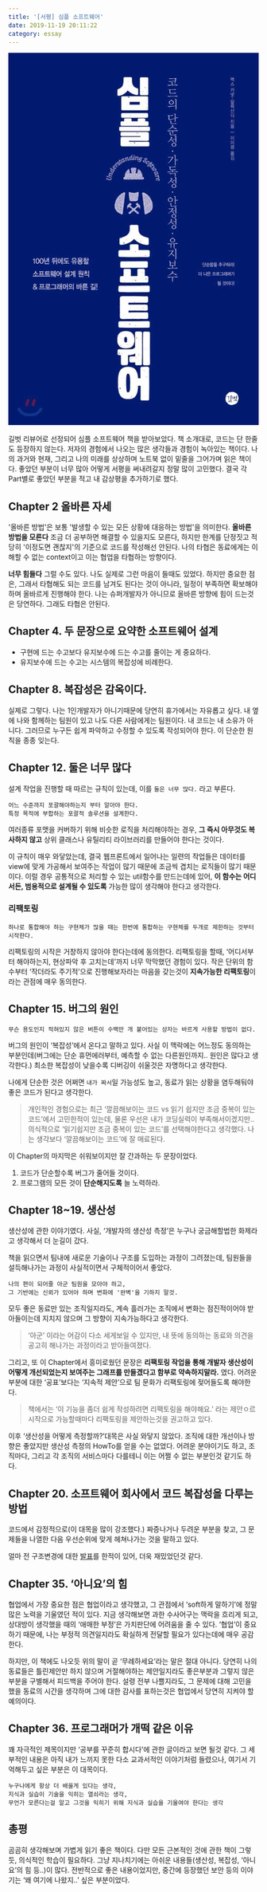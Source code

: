 ```yaml
---
title: '[서평] 심플 소프트웨어'
date: 2019-11-19 20:11:22
category: essay
---
```


![image-thumbnail](./images/simple_software.jpg)

길벗 리뷰어로 선정되어 심플 소프트웨어 책을 받아보았다. 책 소개대로, 코드는 단 한줄도 등장하지 않는다. 저자의 경험에서 나오는 많은 생각들과 경험이 녹아있는 책이다. 나의 과거와 현재, 그리고 나의 미래를 상상하며 노트북 없이 밑줄을 그어가며 읽은 책이다. 
좋았던 부분이 너무 많아 어떻게 서평을 써내려갈지 정말 많이 고민했다. 결국 각 Part별로 좋았던 부분을 적고 내 감상평을 추가하기로 했다. 

## Chapter 2 올바른 자세
'올바른 방법'은 보통 '발생할 수 있는 모든 상황에 대응하는 방법'을 의미한다.
**올바른 방법을 모른다**
조금 더 공부하면 해결할 수 있을지도 모른다, 하지만 한계를 단정짓고 적당히 '이정도면 괜찮지'의 기준으로 코드를 작성해선 안된다. 나의 타협은 동료에게는 이해할 수 없는 context이고 이는 협업을 타협하는 방향이다. 

**너무 힘들다**
그럴 수도 있다. 나도 실제로 그런 마음이 들때도 있었다. 하지만 중요한 점은, 그래서 타협해도 되는 코드를 남겨도 된다는 것이 아니라, 일정이 부족하면 확보해야하며 올바르게 진행해야 한다. 나는 슈퍼개발자가 아니므로 올바른 방향에 힘이 드는것은 당연하다. 그래도 타협은 안된다.

## Chapter 4. 두 문장으로 요약한 소프트웨어 설계
* 구현에 드는 수고보다 유지보수에 드는 수고를 줄이는 게 중요하다.
* 유지보수에 드는 수고는 시스템의 복잡성에 비례한다.

## Chapter 8. 복잡성은 감옥이다.
실제로 그렇다. 나는 1인개발자가 아니기때문에 당연히 휴가에서는 자유롭고 싶다. 내 옆에 나와 함께하는 팀원이 있고 나도 다른 사람에게는 팀원이다. 내 코드는 내 소유가 아니다. 그러므로 누구든 쉽게 파악하고 수정할 수 있도록 작성되어야 한다. 이 단순한 원칙을 종종 잊는다.

## Chapter 12. 둘은 너무 많다 
설계 작업을 진행할 때 따르는 규칙이 있는데, 이를 `둘은 너무 많다.` 라고 부른다. 
```
어느 수준까지 포괄해야하는지 부터 알아야 한다. 
특정 목적에 부합하는 포괄적 솔루션을 설계한다.
```
여러종류 포맷을 커버하기 위해 비슷한 로직을 처리해야하는 경우, **그 즉시 아무것도 복사하지 않고** 상위 클래스나 유틸리티 라이브러리를 만들어야 한다는 것이다. 

이 규칙이 매우 와닿았는데, 결국 웹프론트에서 일어나는 일련의 작업들은 데이터를 view에 맞게 가공해서 보여주는 작업이 많기 때문에 조금씩 겹치는 로직들이 많기 때문이다. 
이럴 경우 공통적으로 처리할 수 있는 util함수를 만드는데에 있어, **이 함수는 어디서든, 범용적으로 설계될 수 있도록** 가능한 많이 생각해야 한다고 생각한다. 

### 리팩토링 
```
하나로 통합해야 하는 구현체가 많을 때는 한번에 통합하는 구현체를 두개로 제한하는 것부터 시작한다. 
```
리팩토링의 시작은 거창하지 않아야 한다는데에 동의한다. 리팩토링을 할때, ‘어디서부터 해야하는지, 현상파악 후 고치는데’까지 너무 막막했던 경험이 있다. 작은  단위의 함수부터 ‘작더라도 주기적’으로 진행해보자라는 마음을 갖는것이 **지속가능한 리팩토링**이라는 관점에 매우 동의한다. 

## Chapter 15. 버그의 원인
``` 
무슨 용도인지 적혀있지 않은 버튼이 수백만 개 붙어있는 상자는 바르게 사용할 방법이 없다.
```
버그의 원인이 ‘복잡성’에서 온다고 말하고 있다. 사실 이 맥락에는 어느정도 동의하는 부분인데(버그에는 단순 휴먼에러부터, 예측할 수 없는 다른원인까지.. 원인은 많다고 생각한다.) 최소한 복잡성이 낮을수록 디버깅이 쉬울것은 자명하다고 생각한다. 

나에게 단순한 것은 어쩌면 `내가 짜서`일 가능성도 높고, 동료가 읽는 상황을 염두해둬야 좋은 코드가 된다고 생각한다. 
> 개인적인 경험으로는 최근 ‘깔끔해보이는 코드 vs 읽기 쉽지만 조금 중복이 있는코드’에서 고민한적이 있는데, 물론 우선은 내가 코딩실력이 부족해서이겠지만.. 의식적으로 ‘읽기쉽지만 조금 중복이 있는 코드’를 선택해야한다고 생각했다. 
> 나는 생각보다 ‘깔끔해보이는 코드’에 잘 매료된다. 

이 Chapter의 마지막은 쉬워보이지만 잘 간과하는 두 문장이었다.
1. 코드가 단순할수록 버그가 줄어들 것이다.
2. 프로그램의 모든 것이 **단순해지도록** 늘 노력하라.

## Chapter 18~19. 생산성
생산성에 관한 이야기였다. 사실,  ‘개발자의 생산성 측정’은 누구나 궁금해할법한 화제라고 생각해서 더 눈길이 갔다. 

책을 읽으면서 팀내에 새로운 기술이나 구조를 도입하는 과정이 그려졌는데, 팀원들을 설득해나가는 과정이 사실적이면서 구체적이어서 좋았다. 
```
나의 편이 되어줄 아군 팀원을 모아야 하고, 
그 기반에는 신뢰가 있어야 하며 변화에 '완벽'을 기하지 말것. 
```
모두 좋은 동료만 있는 조직일지라도, 계속 흘러가는 조직에서 변화는 점진적이어야 받아들이는데 지치지 않으며 그 방향이 지속가능하다고 생각한다. 
> ‘아군’ 이라는 어감이 다소 세게보일 수 있지만, 내 뜻에 동의하는 동료와 의견을 공고히 해나가는 과정이라고 받아들여졌다. 

그리고, 또 이 Chapter에서 흥미로웠던 문장은 **리팩토링 작업을 통해 개발자 생산성이 어떻게 개선되었는지 보여주는 그래프를 만들겠다고 함부로 약속하지말라.** 였다. 
어려운 부분에 대한 ‘공표’보다는 ‘지속적 제안’으로 팀 문화가 리팩토링에 젖어들도록 해야한다. 
> 책에서는 ‘이 기능을 좀더 쉽게 작성하려면 리팩토링을 해야해요.’ 라는 제안ㅇ르 시작으로 가능할때마다 리팩토링을 제안하는것을 권고하고 있다. 

이후 ‘생산성을 어떻게 측정할까?’대목은 사실 와닿지 않았다. 조직에 대한 개선이나 방향은 좋았지만 생산성 측정의 HowTo를 얻을 수는 없었다. 어려운 분야이기도 하고, 조직마다, 그리고 각 조직의 서비스마다 다를테니 이는 어쩔 수 없는 부분인것 같기도 하다.

## Chapter 20. 소프트웨어 회사에서 코드 복잡성을 다루는 방법 
코드에서 감정적으로(이 대목을 많이 강조했다.) 짜증나거나 두려운 부분을 찾고, 그 문제들을 나열한 다음 우선순위에 맞게 헤쳐나가는 것을 말하고 있다. 

얼마 전 구조변경에 대한 [발표](https://speakerdeck.com/soyoung210/heonjibjulge-saejibdao-riaegteu-peurojegteu-gujojojeong)를 한적이 있어, 더욱 재밌었던것 같다. 

## Chapter 35. ‘아니요’의 힘
협업에서 가장 중요한 점은 협업이라고 생각했고, 그 관점에서 ‘soft하게 말하기’에 정말 많은 노력을 기울였던 적이 있다. 지금 생각해보면 과한 수사어구는 맥락을 흐리게 되고, 상대방이 생각했을 때의 ‘애매한 부정’은 가치판단에 어려움을 줄 수 있다. 
‘협업’이 중요하기 때문에, 나는 부정적 의견일지라도 확실하게 전달할 필요가 있다는데에 매우 공감한다. 

하지만, 이 책에도 나오듯 위의 말이 곧 ‘무례하세요’라는 말은 절대 아니다. 
당연히 나의 동료들은 틀린제안만 하지 않으며 거절해야하는 제안일지라도 좋은부분과 그렇지 않은 부분을 구별해서 피드백을 주어야 한다. 설령 전부 나쁠지라도, 그 문제에 대해 고민을 했을 동료의 시간을 생각하며 그에 대한 감사를 표하는것은 협업에서 당연히 지켜야 할 예의이다. 

## Chapter 36. 프로그래머가 개떡 같은 이유 
꽤 자극적인 제목이지만 ‘공부를 꾸준히 합시다’에 관한 글이라고 보면 될것 같다. 그 세부적인 내용은 아직 내가 느끼지 못한 다소 교과서적인 이야기처럼 들렸으나, 여기서 기억해두고 싶은 부분은 이 대목이다.
```
누구나에게 항상 더 배울게 있다는 생각,
지식과 실습이 기술을 익히는 열쇠라는 생각, 
무언가 모른다는걸 알고 그것을 익히기 위해 지식과 실습을 기울여야 한다는 생각
```

## 총평
곰곰히 생각해보며 가볍게 읽기 좋은 책이다. 다만 모든 근본적인 것에 관한 책이 그렇듯, 의식적인 학습이 필요하다. 
그냥 지나치기에는 아쉬운 내용들(생산성, 복잡성, ‘아니요’의 힘 등..)이 많다. 
전반적으로 좋은 내용이었지만, 중간에 등장했던 보안 등의 이야기는 ‘왜 여기에 나왔지..’
싶은 부분이었다.
